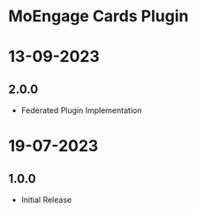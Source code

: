# MoEngage Cards Plugin

# 13-09-2023

## 2.0.0
- Federated Plugin Implementation

# 19-07-2023

## 1.0.0
- Initial Release
